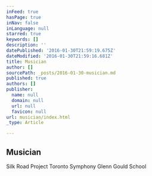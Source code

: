 ```yaml
---
inFeed: true
hasPage: true
inNav: false
inLanguage: null
starred: true
keywords: []
description: ''
datePublished: '2016-01-30T21:59:19.675Z'
dateModified: '2016-01-30T21:59:16.681Z'
title: Musician
author: []
sourcePath: _posts/2016-01-30-musician.md
published: true
authors: []
publisher:
  name: null
  domain: null
  url: null
  favicon: null
url: musician/index.html
_type: Article

---
```

## Musician

Silk Road Project Toronto Symphony Glenn Gould School
